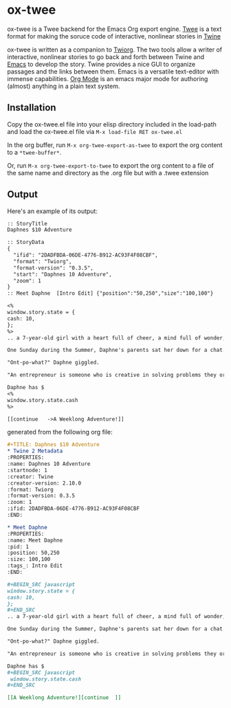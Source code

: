 # ox-twee

ox-twee is a Twee backend for the Emacs Org export engine. [Twee](https://github.com/iftechfoundation/twine-specs/blob/master/twee-3-specification.md) is a text format for making the soruce code of interactive, nonlinear stories in [Twine](https://twinery.org) 

ox-twee is written as a companion to [Twiorg](https://github.com/danishec/twiorg). The two tools allow a writer of interactive, nonlinear stories to go back and forth between Twine and [Emacs](https://www.gnu.org/software/emacs/) to develop the story. Twine provides a nice GUI to organize passages and the links between them. Emacs is a versatile text-editor with immense capabilities. [Org Mode](https://orgmode.org/) is an emacs major mode for authoring (almost) anything in a plain text system. 

## Installation

Copy the ox-twee.el file into your elisp directory included in the load-path and load the ox-twee.el file via ```M-x load-file RET ox-twee.el```

In the org buffer, run ```M-x org-twee-export-as-twee``` to export the org content to a ```*twee-buffer*```.

Or, run ```M-x org-twee-export-to-twee``` to export the org content to a file of the same name and directory as the .org file but with a .twee extension

## Output

Here's an example of its output:

```txt
:: StoryTitle
Daphnes $10 Adventure

:: StoryData
{
  "ifid": "2DADFBDA-06DE-4776-B912-AC93F4F08CBF",
  "format": "Twiorg",
  "format-version": "0.3.5",
  "start": "Daphnes 10 Adventure",
  "zoom": 1
}
:: Meet Daphne  [Intro Edit] {"position":"50,250","size":"100,100"}

<%
window.story.state = {
cash: 10,
};
%>
.. a 7-year-old girl with a heart full of cheer, a mind full of wonder, and a spirit as strong as a horse.

One Sunday during the Summer, Daphne's parents sat her down for a chat. "Daphne," said Dad, "How about we play a game this week? It is called Entrepreneur."

"Ont-po-what?" Daphne giggled.

"An entrepreneur is someone who is creative in solving problems they or others have," explained Mom. 

Daphne has $
<%
window.story.state.cash 
%>

[[continue   ->A Weeklong Adventure!]]
```

generated from the following org file:

```org
#+TITLE: Daphnes $10 Adventure
* Twine 2 Metadata
:PROPERTIES:
:name: Daphnes 10 Adventure
:startnode: 1
:creator: Twine
:creator-version: 2.10.0
:format: Twiorg
:format-version: 0.3.5
:zoom: 1
:ifid: 2DADFBDA-06DE-4776-B912-AC93F4F08CBF
:END:

* Meet Daphne
:PROPERTIES:
:name: Meet Daphne
:pid: 1
:position: 50,250
:size: 100,100
:tags_: Intro Edit
:END:

#+BEGIN_SRC javascript
window.story.state = {
cash: 10,
};
#+END_SRC
.. a 7-year-old girl with a heart full of cheer, a mind full of wonder, and a spirit as strong as a horse.

One Sunday during the Summer, Daphne's parents sat her down for a chat. "Daphne," said Dad, "How about we play a game this week? It is called Entrepreneur."

"Ont-po-what?" Daphne giggled.

"An entrepreneur is someone who is creative in solving problems they or others have," explained Mom. 

Daphne has $
#+BEGIN_SRC javascript
 window.story.state.cash 
#+END_SRC

[[A Weeklong Adventure!][continue  ]]
```
